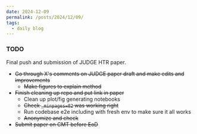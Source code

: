 ```yaml
---
date: 2024-12-09
permalink: /posts/2024/12/09/
tags:
  - daily blog
---
```


### TODO
Final push and submission of JUDGE HTR paper.
- ~~Go through X's comments on JUDGE paper draft and make edits and improvements~~
  - ~~Make figures to explain method~~
- ~~Finish cleaning up repo and put link in paper~~
  - Clean up plot/fig generating notebooks
  - ~~Check `_minpages=02` was working right~~
  - Run codebase e2e including with fresh env to make sure it all works
  - ~~Anonymize and check~~
- ~~Submit paper on CMT before EoD~~
  

